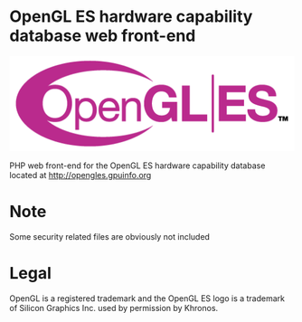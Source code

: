 # OpenGL ES hardware capability database web front-end

![OpenGL ES](./images/opengles.png)

PHP web front-end for the OpenGL ES hardware capability database located at http://opengles.gpuinfo.org

# Note
Some security related files are obviously not included

# Legal
OpenGL is a registered trademark and the OpenGL ES logo is a trademark of Silicon Graphics Inc. used by permission by Khronos.
